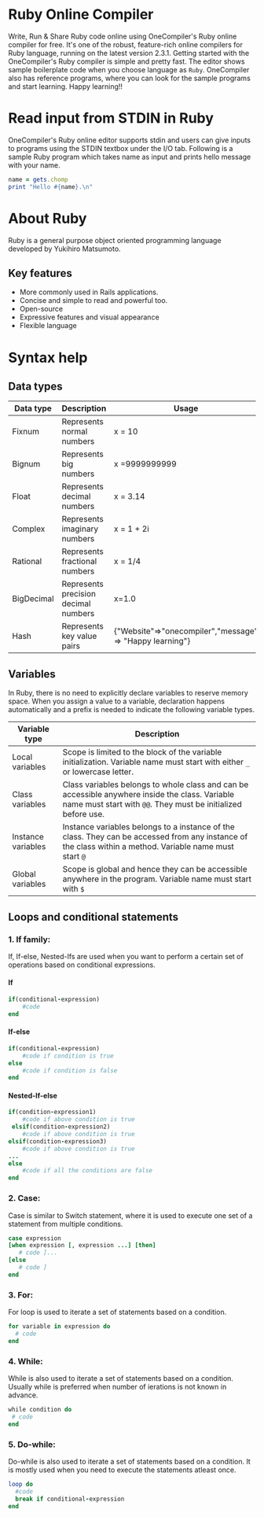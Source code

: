 # Ruby Online Compiler

Write, Run & Share Ruby code online using OneCompiler's Ruby online compiler for free. It's one of the robust, feature-rich online compilers for Ruby language, running on the latest version 2.3.1. Getting started with the OneCompiler's Ruby compiler is simple and pretty fast. The editor shows sample boilerplate code when you choose language as `Ruby`. OneCompiler also has reference programs, where you can look for the sample programs and start learning. Happy learning!!

# Read input from STDIN in Ruby

OneCompiler's Ruby online editor supports stdin and users can give inputs to programs using the STDIN textbox under the I/O tab. Following is a sample Ruby program which takes name as input and prints hello message with your name.

```ruby
name = gets.chomp               
print "Hello #{name}.\n" 
```

# About Ruby

Ruby is a general purpose object oriented programming language developed by Yukihiro Matsumoto.

## Key features

* More commonly used in Rails applications.
* Concise and simple to read and powerful too.
* Open-source
* Expressive features and visual appearance
* Flexible language

# Syntax help

## Data types

|Data type|	Description| Usage|
|----|----|----|
|Fixnum| Represents normal numbers|	x = 10|
|Bignum| Represents big numbers|	x =9999999999|
|Float| Represents decimal numbers|	x = 3.14|
|Complex| Represents imaginary numbers|	x = 1 + 2i|
|Rational| Represents fractional numbers| x = 1/4|
|BigDecimal| Represents precision decimal numbers| x=1.0|
|Hash| Represents key value pairs|{"Website"=>"onecompiler","message" => "Happy learning"}|

## Variables

In Ruby, there is no need to explicitly declare variables to reserve memory space. When you assign a value to a variable, declaration happens automatically and a prefix is needed to indicate the following variable types.

|Variable type|Description|
|----|----|
|Local variables|Scope is limited to the block of the variable initialization. Variable name must start with either `_` or lowercase letter. |
|Class variables|Class variables belongs to whole class and can be accessible anywhere inside the class. Variable name must start with `@@`. They must be initialized before use.|
|Instance variables|Instance variables belongs to a instance of the class. They can be accessed from any instance of the class within a method. Variable name must start `@`|
|Global variables|Scope is global and hence they can be accessible anywhere in the program. Variable name must start with `$`|

## Loops and conditional statements

### 1. If family:

If, If-else, Nested-Ifs are used when you want to perform a certain set of operations based on conditional expressions.

#### If

```ruby
if(conditional-expression)
    #code    
end
```

#### If-else
```ruby
if(conditional-expression)  
    #code if condition is true  
else   
    #code if condition is false  
end 
```

#### Nested-If-else
```ruby
if(condition-expression1)   
    #code if above condition is true  
 elsif(condition-expression2)  
    #code if above condition is true  
elsif(condition-expression3)   
    #code if above condition is true  
...  
else   
    #code if all the conditions are false  
end  
```

### 2. Case:

Case is similar to Switch statement, where it is used to execute one set of a statement from multiple conditions.

```ruby
case expression  
[when expression [, expression ...] [then]  
   # code ]...  
[else  
   # code ]  
end  
```

### 3. For:

For loop is used to iterate a set of statements based on a condition.

```ruby
for variable in expression do   
  # code  
end
```
### 4. While:

While is also used to iterate a set of statements based on a condition. Usually while is preferred when number of ierations is not known in advance.

```ruby
while condition do   
 # code 
end  
```
### 5. Do-while:

Do-while is also used to iterate a set of statements based on a condition. It is mostly used when you need to execute the statements atleast once.

```ruby
loop do   
  #code  
  break if conditional-expression  
end 
```
